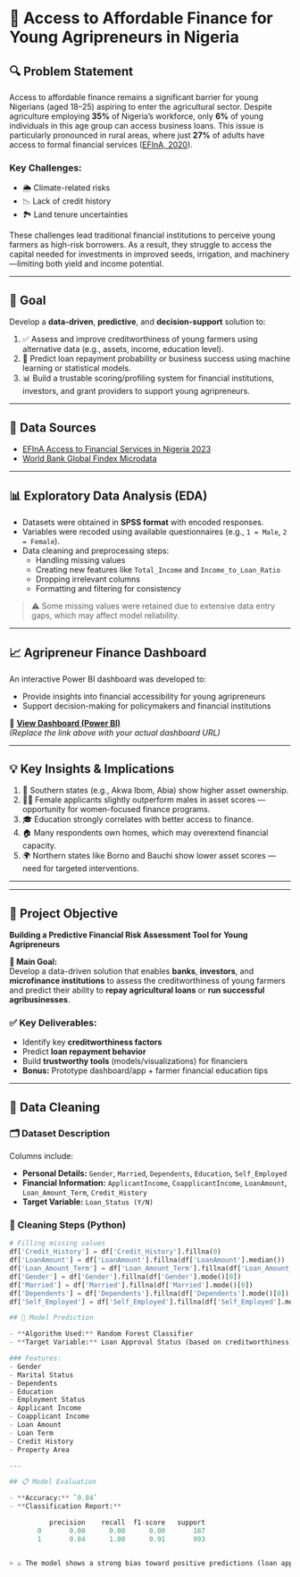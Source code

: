 # 🚀 Access to Affordable Finance for Young Agripreneurs in Nigeria

## 🔍 Problem Statement

Access to affordable finance remains a significant barrier for young Nigerians (aged 18–25) aspiring to enter the agricultural sector. Despite agriculture employing **35%** of Nigeria’s workforce, only **6%** of young individuals in this age group can access business loans. This issue is particularly pronounced in rural areas, where just **27%** of adults have access to formal financial services ([EFInA, 2020](https://www.efina.org.ng)).

### Key Challenges:
- 🌦️ Climate-related risks  
- 📉 Lack of credit history  
- 🏞️ Land tenure uncertainties  

These challenges lead traditional financial institutions to perceive young farmers as high-risk borrowers. As a result, they struggle to access the capital needed for investments in improved seeds, irrigation, and machinery—limiting both yield and income potential.

---

## 🎯 Goal

Develop a **data-driven**, **predictive**, and **decision-support** solution to:

1. ✅ Assess and improve creditworthiness of young farmers using alternative data (e.g., assets, income, education level).  
2. 🤖 Predict loan repayment probability or business success using machine learning or statistical models.  
3. 📊 Build a trustable scoring/profiling system for financial institutions, investors, and grant providers to support young agripreneurs.

---

## 📂 Data Sources

- [EFInA Access to Financial Services in Nigeria 2023](https://www.efina.org.ng)  
- [World Bank Global Findex Microdata](https://globalfindex.worldbank.org)

---

## 📊 Exploratory Data Analysis (EDA)

- Datasets were obtained in **SPSS format** with encoded responses.  
- Variables were recoded using available questionnaires (e.g., `1 = Male`, `2 = Female`).  
- Data cleaning and preprocessing steps:
  - Handling missing values  
  - Creating new features like `Total_Income` and `Income_to_Loan_Ratio`  
  - Dropping irrelevant columns  
  - Formatting and filtering for consistency  

> ⚠️ Some missing values were retained due to extensive data entry gaps, which may affect model reliability.

---

## 📈 Agripreneur Finance Dashboard

An interactive Power BI dashboard was developed to:

- Provide insights into financial accessibility for young agripreneurs  
- Support decision-making for policymakers and financial institutions  

🔗 **[View Dashboard (Power BI)](https://app.powerbi.com/...)**  
*(Replace the link above with your actual dashboard URL)*

---

## 💡 Key Insights & Implications

1. 🧭 Southern states (e.g., Akwa Ibom, Abia) show higher asset ownership.  
2. 👩‍🌾 Female applicants slightly outperform males in asset scores — opportunity for women-focused finance programs.  
3. 🎓 Education strongly correlates with better access to finance.  
4. 🏠 Many respondents own homes, which may overextend financial capacity.  
5. 🌍 Northern states like Borno and Bauchi show lower asset scores — need for targeted interventions.

---
---

## 📌 Project Objective

 
**Building a Predictive Financial Risk Assessment Tool for Young Agripreneurs**

**🎯 Main Goal:**  
Develop a data-driven solution that enables **banks**, **investors**, and **microfinance institutions** to assess the creditworthiness of young farmers and predict their ability to **repay agricultural loans** or **run successful agribusinesses**.

### ✅ Key Deliverables:
- Identify key **creditworthiness factors**  
- Predict **loan repayment behavior**  
- Build **trustworthy tools** (models/visualizations) for financiers  
- **Bonus:** Prototype dashboard/app + farmer financial education tips  

---

## 🧹 Data Cleaning

### 🗂️ Dataset Description  
Columns include:
- **Personal Details:** `Gender`, `Married`, `Dependents`, `Education`, `Self_Employed`  
- **Financial Information:** `ApplicantIncome`, `CoapplicantIncome`, `LoanAmount`, `Loan_Amount_Term`, `Credit_History`  
- **Target Variable:** `Loan_Status (Y/N)`

### 🔧 Cleaning Steps (Python)
```python
# Filling missing values
df['Credit_History'] = df['Credit_History'].fillna(0)
df['LoanAmount'] = df['LoanAmount'].fillna(df['LoanAmount'].median())
df['Loan_Amount_Term'] = df['Loan_Amount_Term'].fillna(df['Loan_Amount_Term'].mode()[0])
df['Gender'] = df['Gender'].fillna(df['Gender'].mode()[0])
df['Married'] = df['Married'].fillna(df['Married'].mode()[0])
df['Dependents'] = df['Dependents'].fillna(df['Dependents'].mode()[0])
df['Self_Employed'] = df['Self_Employed'].fillna(df['Self_Employed'].mode()[0])

## 🤖 Model Prediction

- **Algorithm Used:** Random Forest Classifier  
- **Target Variable:** Loan Approval Status (based on creditworthiness)  

### Features:
- Gender  
- Marital Status
- Dependents  
- Education  
- Employment Status  
- Applicant Income  
- Coapplicant Income  
- Loan Amount  
- Loan Term  
- Credit History  
- Property Area  

---

## 📋 Model Evaluation

- **Accuracy:** `0.84`  
- **Classification Report:**

          precision    recall  f1-score   support
       0       0.00      0.00      0.00       187
       1       0.84      1.00      0.91       993


> ⚠️ The model shows a strong bias toward positive predictions (loan approved). Further **tuning or class balancing** is recommended for deployment.



